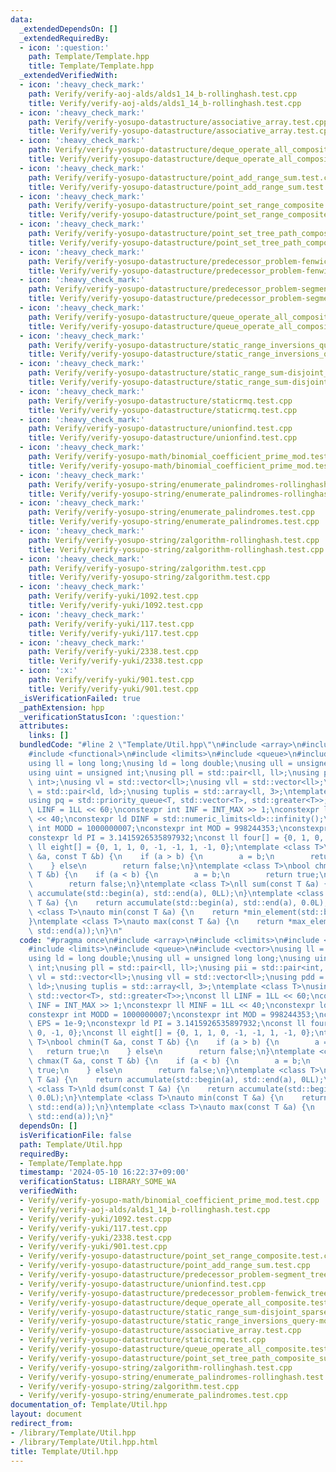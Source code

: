 ```yaml
---
data:
  _extendedDependsOn: []
  _extendedRequiredBy:
  - icon: ':question:'
    path: Template/Template.hpp
    title: Template/Template.hpp
  _extendedVerifiedWith:
  - icon: ':heavy_check_mark:'
    path: Verify/verify-aoj-alds/alds1_14_b-rollinghash.test.cpp
    title: Verify/verify-aoj-alds/alds1_14_b-rollinghash.test.cpp
  - icon: ':heavy_check_mark:'
    path: Verify/verify-yosupo-datastructure/associative_array.test.cpp
    title: Verify/verify-yosupo-datastructure/associative_array.test.cpp
  - icon: ':heavy_check_mark:'
    path: Verify/verify-yosupo-datastructure/deque_operate_all_composite.test.cpp
    title: Verify/verify-yosupo-datastructure/deque_operate_all_composite.test.cpp
  - icon: ':heavy_check_mark:'
    path: Verify/verify-yosupo-datastructure/point_add_range_sum.test.cpp
    title: Verify/verify-yosupo-datastructure/point_add_range_sum.test.cpp
  - icon: ':heavy_check_mark:'
    path: Verify/verify-yosupo-datastructure/point_set_range_composite.test.cpp
    title: Verify/verify-yosupo-datastructure/point_set_range_composite.test.cpp
  - icon: ':heavy_check_mark:'
    path: Verify/verify-yosupo-datastructure/point_set_tree_path_composite_sum_fixed_root.test.cpp
    title: Verify/verify-yosupo-datastructure/point_set_tree_path_composite_sum_fixed_root.test.cpp
  - icon: ':heavy_check_mark:'
    path: Verify/verify-yosupo-datastructure/predecessor_problem-fenwick_tree.test.cpp
    title: Verify/verify-yosupo-datastructure/predecessor_problem-fenwick_tree.test.cpp
  - icon: ':heavy_check_mark:'
    path: Verify/verify-yosupo-datastructure/predecessor_problem-segment_tree.test.cpp
    title: Verify/verify-yosupo-datastructure/predecessor_problem-segment_tree.test.cpp
  - icon: ':heavy_check_mark:'
    path: Verify/verify-yosupo-datastructure/queue_operate_all_composite.test.cpp
    title: Verify/verify-yosupo-datastructure/queue_operate_all_composite.test.cpp
  - icon: ':heavy_check_mark:'
    path: Verify/verify-yosupo-datastructure/static_range_inversions_query-mo.test.cpp
    title: Verify/verify-yosupo-datastructure/static_range_inversions_query-mo.test.cpp
  - icon: ':heavy_check_mark:'
    path: Verify/verify-yosupo-datastructure/static_range_sum-disjoint_sparse_table.test.cpp
    title: Verify/verify-yosupo-datastructure/static_range_sum-disjoint_sparse_table.test.cpp
  - icon: ':heavy_check_mark:'
    path: Verify/verify-yosupo-datastructure/staticrmq.test.cpp
    title: Verify/verify-yosupo-datastructure/staticrmq.test.cpp
  - icon: ':heavy_check_mark:'
    path: Verify/verify-yosupo-datastructure/unionfind.test.cpp
    title: Verify/verify-yosupo-datastructure/unionfind.test.cpp
  - icon: ':heavy_check_mark:'
    path: Verify/verify-yosupo-math/binomial_coefficient_prime_mod.test.cpp
    title: Verify/verify-yosupo-math/binomial_coefficient_prime_mod.test.cpp
  - icon: ':heavy_check_mark:'
    path: Verify/verify-yosupo-string/enumerate_palindromes-rollinghash.test.cpp
    title: Verify/verify-yosupo-string/enumerate_palindromes-rollinghash.test.cpp
  - icon: ':heavy_check_mark:'
    path: Verify/verify-yosupo-string/enumerate_palindromes.test.cpp
    title: Verify/verify-yosupo-string/enumerate_palindromes.test.cpp
  - icon: ':heavy_check_mark:'
    path: Verify/verify-yosupo-string/zalgorithm-rollinghash.test.cpp
    title: Verify/verify-yosupo-string/zalgorithm-rollinghash.test.cpp
  - icon: ':heavy_check_mark:'
    path: Verify/verify-yosupo-string/zalgorithm.test.cpp
    title: Verify/verify-yosupo-string/zalgorithm.test.cpp
  - icon: ':heavy_check_mark:'
    path: Verify/verify-yuki/1092.test.cpp
    title: Verify/verify-yuki/1092.test.cpp
  - icon: ':heavy_check_mark:'
    path: Verify/verify-yuki/117.test.cpp
    title: Verify/verify-yuki/117.test.cpp
  - icon: ':heavy_check_mark:'
    path: Verify/verify-yuki/2338.test.cpp
    title: Verify/verify-yuki/2338.test.cpp
  - icon: ':x:'
    path: Verify/verify-yuki/901.test.cpp
    title: Verify/verify-yuki/901.test.cpp
  _isVerificationFailed: true
  _pathExtension: hpp
  _verificationStatusIcon: ':question:'
  attributes:
    links: []
  bundledCode: "#line 2 \"Template/Util.hpp\"\n#include <array>\n#include <climits>\n\
    #include <functional>\n#include <limits>\n#include <queue>\n#include <vector>\n\
    using ll = long long;\nusing ld = long double;\nusing ull = unsigned long long;\n\
    using uint = unsigned int;\nusing pll = std::pair<ll, ll>;\nusing pii = std::pair<int,\
    \ int>;\nusing vl = std::vector<ll>;\nusing vll = std::vector<ll>;\nusing pdd\
    \ = std::pair<ld, ld>;\nusing tuplis = std::array<ll, 3>;\ntemplate <class T>\n\
    using pq = std::priority_queue<T, std::vector<T>, std::greater<T>>;\nconst ll\
    \ LINF = 1LL << 60;\nconstexpr int INF = INT_MAX >> 1;\nconstexpr ll MINF = 1LL\
    \ << 40;\nconstexpr ld DINF = std::numeric_limits<ld>::infinity();\nconstexpr\
    \ int MODD = 1000000007;\nconstexpr int MOD = 998244353;\nconstexpr ld EPS = 1e-9;\n\
    constexpr ld PI = 3.1415926535897932;\nconst ll four[] = {0, 1, 0, -1, 0};\nconst\
    \ ll eight[] = {0, 1, 1, 0, -1, -1, 1, -1, 0};\ntemplate <class T>\nbool chmin(T\
    \ &a, const T &b) {\n    if (a > b) {\n        a = b;\n        return true;\n\
    \    } else\n        return false;\n}\ntemplate <class T>\nbool chmax(T &a, const\
    \ T &b) {\n    if (a < b) {\n        a = b;\n        return true;\n    } else\n\
    \        return false;\n}\ntemplate <class T>\nll sum(const T &a) {\n    return\
    \ accumulate(std::begin(a), std::end(a), 0LL);\n}\ntemplate <class T>\nld dsum(const\
    \ T &a) {\n    return accumulate(std::begin(a), std::end(a), 0.0L);\n}\ntemplate\
    \ <class T>\nauto min(const T &a) {\n    return *min_element(std::begin(a), std::end(a));\n\
    }\ntemplate <class T>\nauto max(const T &a) {\n    return *max_element(std::begin(a),\
    \ std::end(a));\n}\n"
  code: "#pragma once\n#include <array>\n#include <climits>\n#include <functional>\n\
    #include <limits>\n#include <queue>\n#include <vector>\nusing ll = long long;\n\
    using ld = long double;\nusing ull = unsigned long long;\nusing uint = unsigned\
    \ int;\nusing pll = std::pair<ll, ll>;\nusing pii = std::pair<int, int>;\nusing\
    \ vl = std::vector<ll>;\nusing vll = std::vector<ll>;\nusing pdd = std::pair<ld,\
    \ ld>;\nusing tuplis = std::array<ll, 3>;\ntemplate <class T>\nusing pq = std::priority_queue<T,\
    \ std::vector<T>, std::greater<T>>;\nconst ll LINF = 1LL << 60;\nconstexpr int\
    \ INF = INT_MAX >> 1;\nconstexpr ll MINF = 1LL << 40;\nconstexpr ld DINF = std::numeric_limits<ld>::infinity();\n\
    constexpr int MODD = 1000000007;\nconstexpr int MOD = 998244353;\nconstexpr ld\
    \ EPS = 1e-9;\nconstexpr ld PI = 3.1415926535897932;\nconst ll four[] = {0, 1,\
    \ 0, -1, 0};\nconst ll eight[] = {0, 1, 1, 0, -1, -1, 1, -1, 0};\ntemplate <class\
    \ T>\nbool chmin(T &a, const T &b) {\n    if (a > b) {\n        a = b;\n     \
    \   return true;\n    } else\n        return false;\n}\ntemplate <class T>\nbool\
    \ chmax(T &a, const T &b) {\n    if (a < b) {\n        a = b;\n        return\
    \ true;\n    } else\n        return false;\n}\ntemplate <class T>\nll sum(const\
    \ T &a) {\n    return accumulate(std::begin(a), std::end(a), 0LL);\n}\ntemplate\
    \ <class T>\nld dsum(const T &a) {\n    return accumulate(std::begin(a), std::end(a),\
    \ 0.0L);\n}\ntemplate <class T>\nauto min(const T &a) {\n    return *min_element(std::begin(a),\
    \ std::end(a));\n}\ntemplate <class T>\nauto max(const T &a) {\n    return *max_element(std::begin(a),\
    \ std::end(a));\n}"
  dependsOn: []
  isVerificationFile: false
  path: Template/Util.hpp
  requiredBy:
  - Template/Template.hpp
  timestamp: '2024-05-10 16:22:37+09:00'
  verificationStatus: LIBRARY_SOME_WA
  verifiedWith:
  - Verify/verify-yosupo-math/binomial_coefficient_prime_mod.test.cpp
  - Verify/verify-aoj-alds/alds1_14_b-rollinghash.test.cpp
  - Verify/verify-yuki/1092.test.cpp
  - Verify/verify-yuki/117.test.cpp
  - Verify/verify-yuki/2338.test.cpp
  - Verify/verify-yuki/901.test.cpp
  - Verify/verify-yosupo-datastructure/point_set_range_composite.test.cpp
  - Verify/verify-yosupo-datastructure/point_add_range_sum.test.cpp
  - Verify/verify-yosupo-datastructure/predecessor_problem-segment_tree.test.cpp
  - Verify/verify-yosupo-datastructure/unionfind.test.cpp
  - Verify/verify-yosupo-datastructure/predecessor_problem-fenwick_tree.test.cpp
  - Verify/verify-yosupo-datastructure/deque_operate_all_composite.test.cpp
  - Verify/verify-yosupo-datastructure/static_range_sum-disjoint_sparse_table.test.cpp
  - Verify/verify-yosupo-datastructure/static_range_inversions_query-mo.test.cpp
  - Verify/verify-yosupo-datastructure/associative_array.test.cpp
  - Verify/verify-yosupo-datastructure/staticrmq.test.cpp
  - Verify/verify-yosupo-datastructure/queue_operate_all_composite.test.cpp
  - Verify/verify-yosupo-datastructure/point_set_tree_path_composite_sum_fixed_root.test.cpp
  - Verify/verify-yosupo-string/zalgorithm-rollinghash.test.cpp
  - Verify/verify-yosupo-string/enumerate_palindromes-rollinghash.test.cpp
  - Verify/verify-yosupo-string/zalgorithm.test.cpp
  - Verify/verify-yosupo-string/enumerate_palindromes.test.cpp
documentation_of: Template/Util.hpp
layout: document
redirect_from:
- /library/Template/Util.hpp
- /library/Template/Util.hpp.html
title: Template/Util.hpp
---
```

